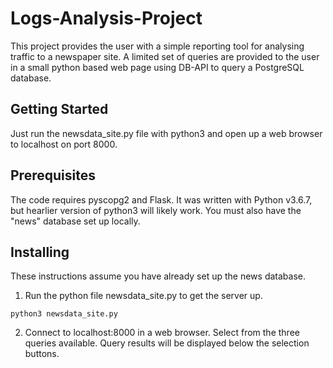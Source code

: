 # Logs-Analysis-Project

This project provides the user with a simple reporting tool for analysing traffic to a newspaper site.  A limited set of queries are provided to the user in a small python based web page using DB-API to query a PostgreSQL database.

## Getting Started

Just run the newsdata_site.py file with python3 and open up a web browser to localhost on port 8000.

## Prerequisites

The code requires pyscopg2 and Flask.  It was written with Python v3.6.7, but hearlier version of python3 will likely work.  You must also have the "news" database set up locally.

##  Installing

These instructions assume you have already set up the news database.

1. Run the python file newsdata_site.py to get the server up.

```
python3 newsdata_site.py
```

2. Connect to localhost:8000 in a web browser.  Select from the three queries available.  Query results will be displayed below the selection buttons. 


